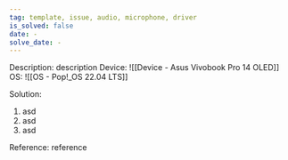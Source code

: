 ```yaml
---
tag: template, issue, audio, microphone, driver
is_solved: false
date: -
solve_date: -
---
```

Description: description
Device: ![[Device - Asus Vivobook Pro 14 OLED]]
OS: ![[OS - Pop!_OS 22.04 LTS]]

Solution: 
1. asd
2. asd
3. asd

Reference: reference